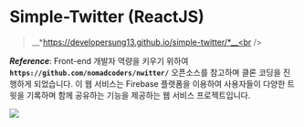 # Simple-Twitter (ReactJS)
> __*https://developersung13.github.io/simple-twitter/*__<br />

_**Reference**_: Front-end 개발자 역량을 키우기 위하여 **`https://github.com/nomadcoders/nwitter/`** 오픈소스를 참고하며 클론 코딩을 진행하게 되었습니다. 이 웹 서비스는 Firebase 플랫폼을 이용하여 사용자들이 다양한 트윗을 기록하며 함께 공유하는 기능을 제공하는 웹 서비스 프로젝트입니다.

<img src="https://img.shields.io/badge/sTwitter-1DA1F2?style=flat-square&logo=twitter&logoColor=white">
